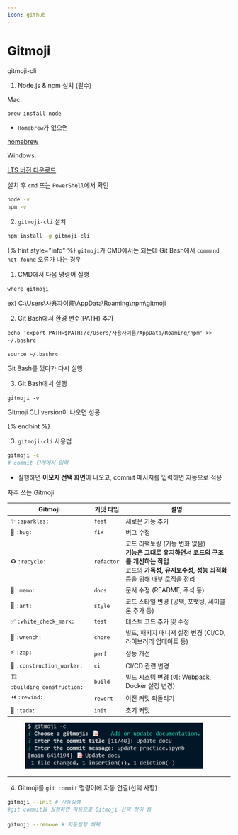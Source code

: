 ```yaml
---
icon: github
---
```


# Gitmoji

gitmoji-cli

1. Node.js & npm 설치 (필수)

Mac:

```bash
brew install node 
```

* `Homebrew`가 없으면&#x20;

[homebrew](https://brew.sh/)



Windows:

[LTS 버전 다운로드](https://nodejs.org/ko)

설치 후 `cmd` 또는 `PowerShell`에서 확인

```bash
node -v
npm -v
```



2. `gitmoji-cli` 설치

```bash
npm install -g gitmoji-cli
```

{% hint style="info" %}
`gitmoji`가 CMD에서는 되는데 Git Bash에서 `command not found` 오류가 나는 경우



1. CMD에서 다음 명령어 실행

`where gitmoji`&#x20;

ex) C:\Users\사용자이름\AppData\Roaming\npm\gitmoji



2. Git Bash에서 환경 변수(PATH) 추가

`echo 'export PATH=$PATH:/c/Users/사용자이름/AppData/Roaming/npm' >> ~/.bashrc` &#x20;

`source ~/.bashrc`&#x20;

Git Bash를 껐다가 다시 실행



3. Git Bash에서 실행

`gitmoji -v`&#x20;

Gitmoji CLI version이 나오면 성공


{% endhint %}



3. `gitmoji-cli` 사용법

```bash
gitmoji -c
# commit 단계에서 입력
```

* 실행하면 **이모지 선택 화면**이 나오고, commit 메시지를 입력하면 자동으로 적용



자주 쓰는 Gitmoji

<table data-full-width="true"><thead><tr><th>Gitmoji</th><th>커밋 타입</th><th>설명</th></tr></thead><tbody><tr><td>✨ <code>:sparkles:</code></td><td><code>feat</code></td><td>새로운 기능 추가</td></tr><tr><td>🐛 <code>:bug:</code></td><td><code>fix</code></td><td>버그 수정</td></tr><tr><td>♻️ <code>:recycle:</code></td><td><code>refactor</code></td><td>코드 리팩토링 (기능 변화 없음)<br><strong>기능은 그대로 유지하면서 코드의 구조를 개선하는 작업</strong><br>코드의 <strong>가독성, 유지보수성, 성능 최적화</strong> 등을 위해 내부 로직을 정리</td></tr><tr><td>📝 <code>:memo:</code></td><td><code>docs</code></td><td>문서 수정 (README, 주석 등)</td></tr><tr><td>🎨 <code>:art:</code></td><td><code>style</code></td><td>코드 스타일 변경 (공백, 포맷팅, 세미콜론 추가 등)</td></tr><tr><td>✅ <code>:white_check_mark:</code></td><td><code>test</code></td><td>테스트 코드 추가 및 수정</td></tr><tr><td>🔧 <code>:wrench:</code></td><td><code>chore</code></td><td>빌드, 패키지 매니저 설정 변경 (CI/CD, 라이브러리 업데이트 등)</td></tr><tr><td>⚡ <code>:zap:</code></td><td><code>perf</code></td><td>성능 개선</td></tr><tr><td>👷 <code>:construction_worker:</code></td><td><code>ci</code></td><td>CI/CD 관련 변경</td></tr><tr><td>🏗️ <code>:building_construction:</code></td><td><code>build</code></td><td>빌드 시스템 변경 (예: Webpack, Docker 설정 변경)</td></tr><tr><td>⏪ <code>:rewind:</code></td><td><code>revert</code></td><td>이전 커밋 되돌리기</td></tr><tr><td>🎉 <code>:tada:</code></td><td><code>init</code></td><td>초기 커밋</td></tr></tbody></table>

<div align="left"><figure><img src="../../../.gitbook/assets/image (5) (1) (1) (1).png" alt="" width="401"><figcaption></figcaption></figure></div>

***

4. Gitmoji를 `git commit` 명령어에 자동 연결(선택 사항)

```bash
gitmoji --init # 자동실행
#git commit을 실행하면 자동으로 Gitmoji 선택 창이 뜸

gitmoji --remove # 자동실행 해제
```





